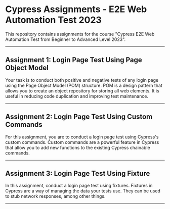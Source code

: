 # Cypress Assignments - E2E Web Automation Test 2023

This repository contains assignments for the course "Cypress E2E Web Automation Test from Beginner to Advanced Level 2023".

---

## Assignment 1: Login Page Test Using Page Object Model

Your task is to conduct both positive and negative tests of any login page using the Page Object Model (POM) structure. POM is a design pattern that allows you to create an object repository for storing all web elements. It is useful in reducing code duplication and improving test maintenance.

---

## Assignment 2: Login Page Test Using Custom Commands

For this assignment, you are to conduct a login page test using Cypress's custom commands. Custom commands are a powerful feature in Cypress that allow you to add new functions to the existing Cypress chainable commands.

---

## Assignment 3: Login Page Test Using Fixture

In this assignment, conduct a login page test using fixtures. Fixtures in Cypress are a way of managing the data your tests use. They can be used to stub network responses, among other things.

---
